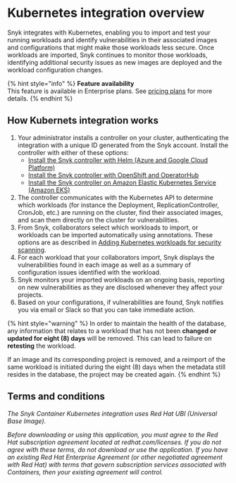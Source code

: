 # Kubernetes integration overview

Snyk integrates with Kubernetes, enabling you to import and test your running workloads and identify vulnerabilities in their associated images and configurations that might make those workloads less secure. Once workloads are imported, Snyk continues to monitor those workloads, identifying additional security issues as new images are deployed and the workload configuration changes.

{% hint style="info" %}
**Feature availability**\
This feature is available in Enterprise plans. See [pricing plans](https://snyk.io/plans/) for more details.
{% endhint %}

## **How Kubernets integration works**

1. Your administrator installs a controller on your cluster, authenticating the integration with a unique ID generated from the Snyk account. Install the controller with either of these options:
   * [Install the Snyk controller with Helm (Azure and Google Cloud Platform)](../installation-page/install-the-snyk-controller-with-helm.md)
   * [Install the Snyk controller with OpenShift and OperatorHub](../installation-page/install-the-snyk-controller-with-openshift-4-and-operatorhub.md)
   * [Install the Snyk controller on Amazon Elastic Kubernetes Service (Amazon EKS)](../installation-page/install-the-snyk-controller-on-amazon-elastic-kubernetes-service-amazon-eks.md)
2. The controller communicates with the Kubernetes API to determine which workloads (for instance the Deployment, ReplicationController, CronJob, etc.) are running on the cluster, find their associated images, and scan them directly on the cluster for vulnerabilities.
3. From Snyk, collaborators select which workloads to import, or workloads can be imported automatically using annotations. These options are as described in [Adding Kubernetes workloads for security scanning](../kubernetes-integration-features/adding-kubernetes-workloads-for-security-scanning.md).
4. For each workload that your collaborators import, Snyk displays the vulnerabilities found in each image as well as a summary of configuration issues identified with the workload.
5. Snyk monitors your imported workloads on an ongoing basis, reporting on new vulnerabilities as they are disclosed whenever they affect your projects.
6. Based on your configurations, if vulnerabilities are found, Snyk notifies you via email or Slack so that you can take immediate action.

{% hint style="warning" %}
In order to maintain the health of the database, any information that relates to a workload that has not been **changed or updated for eight (8) days** will be removed. This can lead to failure on **retesting** the workload.

If an image and its corresponding project is removed, and a reimport of the same workload is initiated during the eight (8) days when the metadata still resides in the database, the project may be created again.&#x20;
{% endhint %}

## **Terms and conditions**

_The Snyk Container Kubernetes integration uses Red Hat UBI (Universal Base Image)._

_Before downloading or using this application, you must agree to the Red Hat subscription agreement located at redhat.com/licenses. If you do not agree with these terms, do not download or use the application. If you have an existing Red Hat Enterprise Agreement (or other negotiated agreement with Red Hat) with terms that govern subscription services associated with Containers, then your existing agreement will control._
